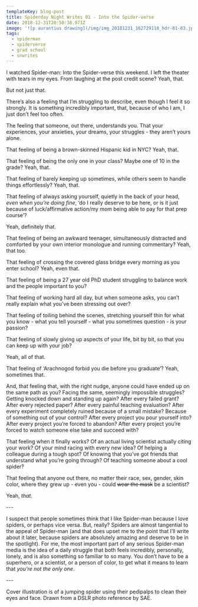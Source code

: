 ```yaml
---
templateKey: blog-post
title: Spiderday Night Writes 01 - Into the Spider-verse
date: 2018-12-31T20:50:38.971Z
image: '![p aurantius drawing](/img/img_20181231_162729118_hdr-01-03.jpeg)'
tags:
  - spiderman
  - spiderverse
  - grad school
  - snwrites
---
```

I watched Spider-man: Into the Spider-verse this weekend. I left the theater with tears in my eyes. From laughing at the post credit scene? Yeah, that. 

But not just that.

There’s also a feeling that I’m struggling to describe, even though I feel it so strongly. It is something incredibly important, that, because of who I am, I just don’t feel too often.

The feeling that someone, out there, understands you. That your experiences, your anxieties, your dreams, your struggles - they aren’t yours alone. 

That feeling of being a brown-skinned Hispanic kid in NYC? Yeah, that. 

That feeling of being the only one in your class? Maybe one of 10 in the grade? Yeah, that.

That feeling of barely keeping up sometimes, while others seem to handle things effortlessly? Yeah, that.

That feeling of always asking yourself, quietly in the back of your head, _even when you’re doing fine_, ‘do I really deserve to be here, or is it just because of luck/affirmative action/my mom being able to pay for that prep course’?

Yeah, definitely that. 

That feeling of being an awkward teenager, simultaneously distracted and comforted by your own interior monologue and running commentary? Yeah, that too.

That feeling of crossing the covered glass bridge every morning as you enter school? Yeah, even that.

That feeling of being a 27 year old PhD student struggling to balance work and the people important to you? 

That feeling of working hard all day, but when someone asks, you can’t really explain what you’ve been stressing out over? 

That feeling of toiling behind the scenes, stretching yourself thin for what you know - what you tell yourself - what you sometimes question - is your passion?

That feeling of slowly giving up aspects of your life, bit by bit, so that you can keep up with your job?

Yeah, all of that.

That feeling of ‘Arachnogod forbid you die before you graduate’? Yeah, sometimes that.

And, that feeling that, with the right nudge, anyone could have ended up on the same path as you? Facing the same, seemingly impossible struggles? Getting knocked down and standing up again? After every failed grant? After every rejected paper? After every painful teaching evaluation? After every experiment completely ruined because of a small mistake? Because of something out of your control? After every project you pour yourself into? After every project you’re forced to abandon? After every project you’re forced to watch someone else take and succeed with?

That feeling when it finally works? Of an actual living scientist actually citing your work? Of your mind racing with every new idea? Of helping a colleague during a tough spot? Of knowing that you’ve got friends that understand what you’re going through? Of teaching someone about a cool spider? 

That feeling that anyone out there, no matter their race, sex, gender, skin color, where they grew up - even you - could ~~wear the mask~~ be a scientist?

Yeah, _that._

\---

I suspect that people sometimes think that I like Spider-man because I love spiders, or perhaps vice versa. But, really? Spiders are almost tangential to the appeal of Spider-man (and that does upset me to the point that I’ll write about it later, because spiders are absolutely amazing and deserve to be in the spotlight). For me, the most important part of any serious Spider-man media is the idea of a daily struggle that both feels incredibly, personally, lonely, and is also something so familiar to so many. You don’t have to be a superhero, or a scientist, or a person of color, to get what it means to learn that _you’re not the only one_.

\---

Cover illustration is of a jumping spider using their pedipalps to clean their eyes and face. Drawn from a DSLR photo reference by SAE.
